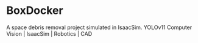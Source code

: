 # BoxDocker
A space debris removal project simulated in IsaacSim. YOLOv11 Computer Vision | IsaacSim | Robotics | CAD
